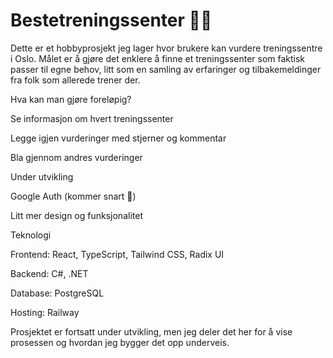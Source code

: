 # Bestetreningssenter 🏋️‍♂️

Dette er et hobbyprosjekt jeg lager hvor brukere kan vurdere treningssentre i Oslo.
Målet er å gjøre det enklere å finne et treningssenter som faktisk passer til egne behov, litt som en samling av erfaringer og tilbakemeldinger fra folk som allerede trener der.

Hva kan man gjøre foreløpig?

Se informasjon om hvert treningssenter

Legge igjen vurderinger med stjerner og kommentar

Bla gjennom andres vurderinger

Under utvikling

Google Auth (kommer snart 🚀)

Litt mer design og funksjonalitet

Teknologi

Frontend: React, TypeScript, Tailwind CSS, Radix UI

Backend: C#, .NET

Database: PostgreSQL

Hosting: Railway

Prosjektet er fortsatt under utvikling, men jeg deler det her for å vise prosessen og hvordan jeg bygger det opp underveis.
